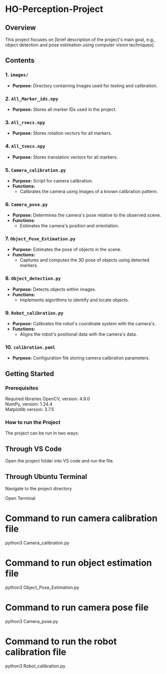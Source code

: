 # HO-Perception-Project

## Overview
This project focuses on [brief description of the project's main goal, e.g., object detection and pose estimation using computer vision techniques].

## Contents

### 1. `images/`
- **Purpose:** Directory containing images used for testing and calibration.

### 2. `All_Marker_ids.npy`
- **Purpose:** Stores all marker IDs used in the project.

### 3. `All_rvecs.npy`
- **Purpose:** Stores rotation vectors for all markers.

### 4. `All_tvecs.npy`
- **Purpose:** Stores translation vectors for all markers.

### 5. `Camera_calibration.py`
- **Purpose:** Script for camera calibration.
- **Functions:**
  - Calibrates the camera using images of a known calibration pattern.

### 6. `Camera_pose.py`
- **Purpose:** Determines the camera's pose relative to the observed scene.
- **Functions:**
  - Estimates the camera's position and orientation.

### 7. `Object_Pose_Estimation.py`
- **Purpose:** Estimates the pose of objects in the scene.
- **Functions:**
  - Captures and computes the 3D pose of objects using detected markers.

### 8. `Object_detection.py`
- **Purpose:** Detects objects within images.
- **Functions:**
  - Implements algorithms to identify and locate objects.

### 9. `Robot_calibration.py`
- **Purpose:** Calibrates the robot's coordinate system with the camera's.
- **Functions:**
  - Aligns the robot's positional data with the camera's data.

### 10. `calibration.yaml`
- **Purpose:** Configuration file storing camera calibration parameters.

## Getting Started

### Prerequisites
Required libraries 
OpenCV, version: 4.9.0  
NumPy,  version: 1.24.4  
Matplotlib version: 3.7.5  

### How to run the Project
The project can be run in two ways:
## Through VS Code
Open the project folder into VS code and run the file.

## Through Ubuntu Terminal
Navigate to the project directory

Open Terminal

# Command to run camera calibration file
python3 Camera_calibration.py

# Command to run object estimation file
python3 Object_Pose_Estimation.py

# Command to run camera pose file
python3 Camera_pose.py

# Command to run the robot calibration file
python3 Robot_calibration.py

